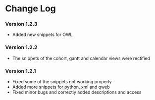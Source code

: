 # Change Log

### Version 1.2.3

- Added new snippets for OWL

### Version 1.2.2

- The snippets of the cohort, gantt and calendar views were rectified

### Version 1.2.1

- Fixed some of the snippets not working properly
- Added more snippets for python, xml and qweb
- Fixed minor bugs and correctly added descriptions and access
